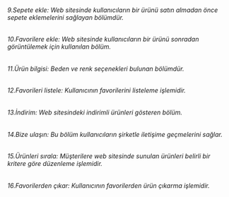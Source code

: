 ###### 9.Sepete ekle: Web sitesinde kullanıcıların bir ürünü satın almadan önce sepete eklemelerini sağlayan bölümdür.
###### 10.Favorilere ekle: Web sitesinde kullanıcıların bir ürünü sonradan görüntülemek için kullanılan bölüm.
###### 11.Ürün bilgisi: Beden ve renk seçenekleri bulunan bölümdür.
###### 12.Favorileri listele: Kullanıcının favorilerini listeleme işlemidir.
###### 13.İndirim: Web sitesindeki indirimli ürünleri gösteren bölüm.
###### 14.Bize ulaşın: Bu bölüm kullanıcıların şirketle iletişime geçmelerini sağlar.
###### 15.Ürünleri sırala: Müşterilere web sitesinde sunulan ürünleri belirli bir kritere göre düzenleme işlemidir.
###### 16.Favorilerden çıkar: Kullanıcının favorilerden ürün çıkarma işlemidir.

